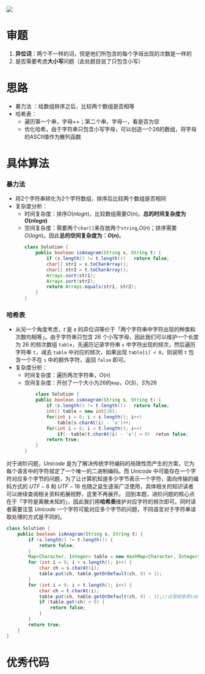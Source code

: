 ![](2021-02-02-10-53-29.png)
# 审题
1. **异位词**：两个不一样的词，但是他们所包含的每个字母出现的次数是一样的
2. 是否需要考虑**大小写**问题（此处题目说了只包含小写）
# 思路
-  暴力法 ：给数组排序之后，比较两个数组是否相等
-  哈希表：
   -  遍历第一个串，字母++；第二个串，字母--，看是否为空
   -  优化哈希，由于字符串只包含小写字母，可以创造一个26的数组，将字母的ASCII值作为散列函数
# 具体算法
### 暴力法
- 将2个字符串转化为2个字符数组，排序后比较两个数组是否相同
- 复杂度分析：
  - 时间复杂度：排序$O(nlogn)$，比较数组需要$O(n)$。**总的时间复杂度为$O(nlogn)$**
  - 空间复杂度：需要两个`char[]`来存放两个`string`,$O(n)$；排序需要$O(logn)$。因此**总的空间复杂度为：$O(n)$**。
    ```java
    class Solution {
        public boolean isAnagram(String s, String t) {
            if (s.length() != t.length())   return false;
            char[] str1 = s.toCharArray();
            char[] str2 = t.toCharArray();
            Arrays.sort(str1);
            Arrays.sort(str2);
            return Arrays.equals(str1, str2);
        }
    }
    ```
### 哈希表
- 从另一个角度考虑，$t$ 是 $s$ 的异位词等价于「两个字符串中字符出现的种类和次数均相等」。由于字符串只包含 $26$ 个小写字母，因此我们可以维护一个长度为 $26$ 的频次数组 `table`，先遍历记录字符串 `s` 中字符出现的频次，然后遍历字符串 `t`，减去 `table` 中对应的频次，如果出现 `table[i] < 0`，则说明 `t` 包含一个不在 `s` 中的额外字符，返回 `false` 即可。
- 复杂度分析：
  - 时间复杂度：遍历两次字符串，$O(n)$
  - 空间复杂度：开创了一个大小为$26$的`map`，$O(S)$，$S$为$26$
    ```java
        class Solution {
        public boolean isAnagram(String s, String t) {
            if (s.length() != t.length())   return false;
            int[] table = new int[26];
            for(int i = 0; i < s.length(); i++)
                table[s.charAt(i) - 'a']++;
            for(int i = 0; i < t.length(); i++)
                if(--table[t.charAt(i) - 'a'] < 0)  retun false;
            return true;
        }
    }
    ```
对于进阶问题，$Unicode$ 是为了解决传统字符编码的局限性而产生的方案，它为每个语言中的字符规定了一个唯一的二进制编码。而 $Unicode$ 中可能存在一个字符对应多个字节的问题，为了让计算机知道多少字节表示一个字符，面向传输的编码方式的 $UTF−8$ 和 $UTF-16$ 也随之诞生逐渐广泛使用，具体相关的知识读者可以继续查阅相关资料拓展视野，这里不再展开。
回到本题，进阶问题的核心点在于「字符是离散未知的」，因此我们用**哈希表**维护对应字符的频次即可。同时读者需要注意 $Unicode$ 一个字符可能对应多个字节的问题，不同语言对于字符串读取处理的方式是不同的。
```java
class Solution {
    public boolean isAnagram(String s, String t) {
        if (s.length() != t.length()) {
            return false;
        }
        Map<Character, Integer> table = new HashMap<Character, Integer>();
        for (int i = 0; i < s.length(); i++) {
            char ch = s.charAt(i);
            table.put(ch, table.getOrDefault(ch, 0) + 1);
        }
        for (int i = 0; i < t.length(); i++) {
            char ch = t.charAt(i);
            table.put(ch, table.getOrDefault(ch, 0) - 1);//这里就是若table中的key含有ch则将ch对应的value加一，若不含ch则给键值ch对应的value赋默认值然后再 + 1
            if (table.get(ch) < 0) {
                return false;
            }
        }
        return true;
    }
}
```
# 优秀代码
